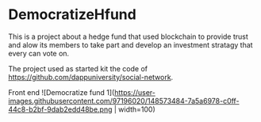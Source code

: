 # DemocratizeHfund
This is a project about a hedge fund that used blockchain to provide trust and alow its members to take part and develop an investment stratagy that every can vote on.

The project used as started kit the code of https://github.com/dappuniversity/social-network.

Front end 
![Democratize fund 1](https://user-images.githubusercontent.com/97196020/148573484-7a5a6978-c0ff-44c8-b2bf-9dab2edd48be.png | width=100)

